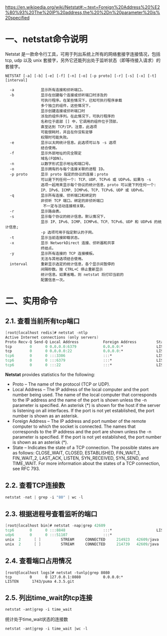 https://en.wikipedia.org/wiki/Netstat#:~:text=Foreign%20Address%20%E2%80%93%20The%20IP%20address,the%20%2Dn%20parameter%20is%20specified

# 一、netstat命令说明

Netstat 是一款命令行工具，可用于列出系统上所有的网络套接字连接情况，包括 tcp, udp 以及 unix 套接字，另外它还能列出处于监听状态（即等待接入请求）的套接字。

~~~
NETSTAT [-a] [-b] [-e] [-f] [-n] [-o] [-p proto] [-r] [-s] [-x] [-t] [interval]

  -a            显示所有连接和侦听端口。
  -b            显示在创建每个连接或侦听端口时涉及的
                可执行程序。在某些情况下，已知可执行程序承载
                多个独立的组件，这些情况下，
                显示创建连接或侦听端口时
                涉及的组件序列。在此情况下，可执行程序的
                名称位于底部 [] 中，它调用的组件位于顶部，
                直至达到 TCP/IP。注意，此选项
                可能很耗时，并且在你没有足够
                权限时可能失败。
  -e            显示以太网统计信息。此选项可以与 -s 选项
                结合使用。
  -f            显示外部地址的完全限定
                域名(FQDN)。
  -n            以数字形式显示地址和端口号。
  -o            显示拥有的与每个连接关联的进程 ID。
  -p proto      显示 proto 指定的协议的连接；proto
                可以是下列任何一个: TCP、UDP、TCPv6 或 UDPv6。如果与 -s
                选项一起用来显示每个协议的统计信息，proto 可以是下列任何一个:
                IP、IPv6、ICMP、ICMPv6、TCP、TCPv6、UDP 或 UDPv6。
  -q            显示所有连接、侦听端口和绑定的
                非侦听 TCP 端口。绑定的非侦听端口
                 不一定与活动连接相关联。
  -r            显示路由表。
  -s            显示每个协议的统计信息。默认情况下，
                显示 IP、IPv6、ICMP、ICMPv6、TCP、TCPv6、UDP 和 UDPv6 的统计信息;
                -p 选项可用于指定默认的子网。
  -t            显示当前连接卸载状态。
  -x            显示 NetworkDirect 连接、侦听器和共享
                终结点。
  -y            显示所有连接的 TCP 连接模板。
                无法与其他选项结合使用。
  interval      重新显示选定的统计信息，各个显示间暂停的
                间隔秒数。按 CTRL+C 停止重新显示
                统计信息。如果省略，则 netstat 将打印当前的
                配置信息一次。
~~~

# 二、实用命令

## 2.1. 查看当前所有tcp端口

~~~verilog
[root@localhost redis]# netstat -ntlp
Active Internet connections (only servers)
Proto Recv-Q Send-Q Local Address           Foreign Address         State       PID/Program name    
tcp        0      0 0.0.0.0:6379            0.0.0.0:*               LISTEN      5111/redis-server * 
tcp        0      0 0.0.0.0:22              0.0.0.0:*               LISTEN      1023/sshd           
tcp6       0      0 :::3306                 :::*                    LISTEN      1239/mysqld         
tcp6       0      0 :::6379                 :::*                    LISTEN      5111/redis-server * 
tcp6       0      0 :::22                   :::*                    LISTEN      1023/sshd 
~~~

**Netstat** provides statistics for the following:

- Proto – The name of the protocol (TCP or UDP).
- Local Address – The IP address of the local computer and the port number being used. The name of the local computer that corresponds to the IP address and the name of the port is shown unless the -n parameter is specified. An asterisk (*) is shown for the host if the server is listening on all interfaces. If the port is not yet established, the port number is shown as an asterisk.
- Foreign Address – The IP address and port number of the remote computer to which the socket is connected. The names that corresponds to the IP address and the port are shown unless the -n parameter is specified. If the port is not yet established, the port number is shown as an asterisk (*).
- State – Indicates the state of a TCP connection. The possible states are as follows: CLOSE_WAIT, CLOSED, ESTABLISHED, FIN_WAIT_1, FIN_WAIT_2, LAST_ACK, LISTEN, SYN_RECEIVED, SYN_SEND, and TIME_WAIT. For more information about the states of a TCP connection, see RFC 793.

## 2.2. 查看TCP连接数

~~~verilog
netstat -nat | grep -i "80" | wc -l
~~~

## 2.3. 根据进程号查看监听的端口

~~~verilog
[root@localhost bin]# netstat -nap|grep 42609
tcp6       0      0 :::8848                 :::*                    LISTEN      42609/java                                                                                               
udp6       0      0 :::51107                :::*                                42609/java                                                                                               
unix  2      [ ]         STREAM     CONNECTED     214923   42609/java
unix  2      [ ]         STREAM     CONNECTED     214739   42609/java
~~~

## 2.4. 查看端口占用情况

~~~
[root@localhost logs]# netstat -tunlp|grep 8080
tcp        0      0 127.0.0.1:8080          0.0.0.0:*               LISTEN      1743/puma 4.3.5.git
~~~

## 2.5. 列出time_wait的tcp连接

~~~
netstat -ant|grep -i time_wait
~~~

统计处于time_wait状态的连接数

~~~
netstat -ant|grep -i time_wait |wc -l
~~~



 

